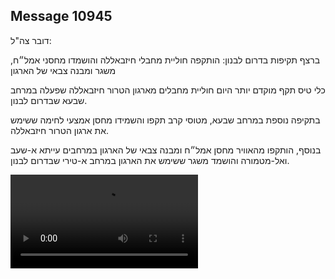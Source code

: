 ## Message 10945

דובר צה"ל: 

ברצף תקיפות בדרום לבנון: הותקפה חוליית מחבלי חיזבאללה והושמדו מחסני אמל״ח, משגר ומבנה צבאי של הארגון

כלי טיס תקף מוקדם יותר היום חוליית מחבלים מארגון הטרור חיזבאללה שפעלה במרחב שבעא שבדרום לבנון. 

בתקיפה נוספת במרחב שבעא, מטוסי קרב תקפו והשמידו מחסן אמצעי לחימה ששימש את ארגון הטרור חיזבאללה. 

בנוסף, הותקפו מהאוויר מחסן אמל״ח ומבנה צבאי של הארגון במרחבים עייתא א-שעב ואל-מטמורה והושמד משגר ששימש את הארגון במרחב א-טירי שבדרום לבנון.

![Video](https://data.iron-swords.co.il/2024/August/18/https://data.iron-swords.co.il/2024/August/18/10945/10945_media.mp4)
